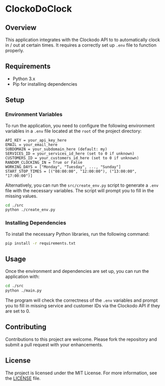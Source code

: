 # ClockoDoClock

## Overview

This application integrates with the Clockodo API to to automatically clock in / out at certain times. It requires a correctly set up `.env` file to function properly.

## Requirements

- Python 3.x
- Pip for installing dependencies

## Setup

### Environment Variables

To run the application, you need to configure the following environment variables in a `.env` file located at the `root` of the project directory:

```plaintext
API_KEY = your_api_key_here
EMAIL = your_email_here
SUBDOMAIN = your_subdomain_here (default: my)
SERVICES_ID = your_services_id_here (set to 0 if unknown)
CUSTOMERS_ID = your_customers_id_here (set to 0 if unknown)
RANDOM_CLOCKING_IN = True or False
WORKING_DAYS = ["Monday", "Tuesday", ..., "Sunday"]
START_STOP_TIMES = [("08:00:00", "12:00:00"), ("13:00:00", "17:00:00")]
```

Alternatively, you can run the `src/create_env.py` script to generate a `.env` file with the necessary variables. The script will prompt you to fill in the missing values.

```bash
cd ./src
python ./create_env.py
```

### Installing Dependencies

To install the necessary Python libraries, run the following command:

```bash
pip install -r requirements.txt
```

## Usage

Once the environment and dependencies are set up, you can run the application with:

```bash
cd ./src
python ./main.py
```

The program will check the correctness of the `.env` variables and prompt you to fill in missing service and customer IDs via the Clockodo API if they are set to 0.

## Contributing

Contributions to this project are welcome. Please fork the repository and submit a pull request with your enhancements.

## License

The project is licensed under the MIT License. For more information, see the [LICENSE](LICENSE) file.
